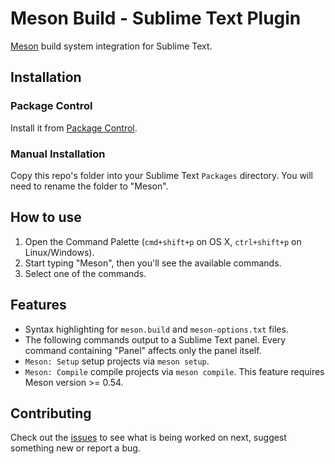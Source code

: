 # Meson Build - Sublime Text Plugin

[Meson](https://mesonbuild.com) build system integration for Sublime Text.

## Installation

### Package Control

Install it from [Package Control](https://packagecontrol.io/packages/Meson).

### Manual Installation

Copy this repo's folder into your Sublime Text `Packages` directory. You will need to rename the folder to "Meson".

## How to use

1. Open the Command Palette (`cmd+shift+p` on OS X, `ctrl+shift+p` on Linux/Windows).
2. Start typing "Meson", then you'll see the available commands.
3. Select one of the commands.

## Features

- Syntax highlighting for `meson.build` and `meson-options.txt` files.
- The following commands output to a Sublime Text panel. Every command containing "Panel" affects only the panel itself.
- `Meson: Setup` setup projects via `meson setup`.
- `Meson: Compile` compile projects via `meson compile`. This feature requires Meson version >= 0.54.

## Contributing

Check out the [issues](https://github.com/Monochrome-Sauce/sublime-meson/issues) to see what is being worked on next, suggest something new or report a bug.
